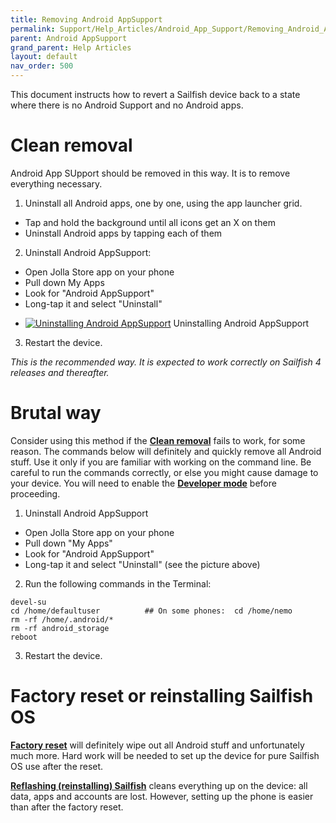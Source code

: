 ```yaml
---
title: Removing Android AppSupport
permalink: Support/Help_Articles/Android_App_Support/Removing_Android_App_Support/
parent: Android AppSupport
grand_parent: Help Articles
layout: default
nav_order: 500
---
```


This document instructs how to revert a Sailfish device back to a state where there is no Android Support and no Android apps.


# Clean removal

Android App SUpport should be removed in this way. It is to remove everything necessary.

1) Uninstall all Android apps, one by one, using the app launcher grid. 
* Tap and hold the background until all icons get an X on them
* Uninstall Android apps by tapping each of them
  
2) Uninstall Android AppSupport:
* Open Jolla Store app on your phone
* Pull down My Apps
* Look for "Android AppSupport"
* Long-tap it and select "Uninstall"
  
<div class="flex-images" markdown="1">

* <a href="AAS_uninstall.png" class="narrow-image"><img src="AAS_uninstall.png" alt="Uninstalling Android AppSupport"></a>
  <span class="md_figcaption">
    Uninstalling Android AppSupport
  </span>
</div>


3) Restart the device.

_This is the recommended way. It is expected to work correctly on Sailfish 4 releases and thereafter._

# Brutal way

Consider using this method if the **[Clean removal](/Support/Help_Articles/Android_App_Support/Removing_Android_App_Support/#clean-removal)** fails to work, for some reason.
The commands below will definitely and quickly remove all Android stuff. Use it only if you are familiar with working on the command line. Be careful to run the commands correctly, or else you might cause damage to your device. You will need to enable the **[Developer mode](/Support/Help_Articles/Enabling_Developer_Mode/)** before proceeding.

1) Uninstall Android AppSupport
* Open Jolla Store app on your phone
* Pull down "My Apps"
* Look for "Android AppSupport"
* Long-tap it and select "Uninstall" (see the picture above)
  
2) Run the following commands in the Terminal:
```
devel-su
cd /home/defaultuser          ## On some phones:  cd /home/nemo
rm -rf /home/.android/*
rm -rf android_storage
reboot
```
3) Restart the device.

# Factory reset or reinstalling Sailfish OS

**[Factory reset](/Support/Help_Articles/Factory_Reset/)** will definitely wipe out all Android stuff and unfortunately much more. Hard work will be needed to set up the device for pure Sailfish OS use after the reset.

**[Reflashing (reinstalling) Sailfish](/Support/Help_Articles/Reinstalling_Sailfish_OS/)** cleans everything up on the device: all data, apps and accounts are lost. However, setting up the phone is easier than after the factory reset.
